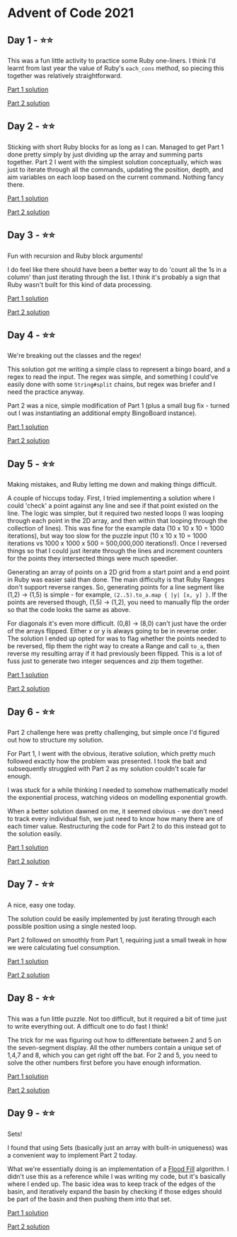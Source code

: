 # Advent of Code 2021

## Day 1 - ⭐⭐
This was a fun little activity to practice some Ruby one-liners. I think I'd learnt from last year the value of Ruby's `each_cons` method, so piecing this together was relatively straightforward.

[Part 1 solution](https://github.com/alexpech12/advent-of-code-2021/blob/0dfe73a37ec85bea63c449138abfa81b698491ab/day1/part1.rb)

[Part 2 solution](https://github.com/alexpech12/advent-of-code-2021/blob/0dfe73a37ec85bea63c449138abfa81b698491ab/day1/part2.rb)

## Day 2 - ⭐⭐
Sticking with short Ruby blocks for as long as I can. Managed to get Part 1 done pretty simply by just dividing up the array and summing parts together. Part 2 I went with the simplest solution conceptually, which was just to iterate through all the commands, updating the position, depth, and aim variables on each loop based on the current command. Nothing fancy there.

[Part 1 solution](https://github.com/alexpech12/advent-of-code-2021/blob/96e200c8f37da24c085f0ae562550666ee66225c/day2/part1.rb)

[Part 2 solution](https://github.com/alexpech12/advent-of-code-2021/blob/96e200c8f37da24c085f0ae562550666ee66225c/day2/part2.rb)

## Day 3 - ⭐⭐
Fun with recursion and Ruby block arguments!

I do feel like there should have been a better way to do 'count all the 1s in a column' than just iterating through the list. I think it's probably a sign that Ruby wasn't built for this kind of data processing.

[Part 1 solution](https://github.com/alexpech12/advent-of-code-2021/blob/f616883fbf6ab217bf6d1bc0943a3a75637d81a0/day3/part1.rb)

[Part 2 solution](https://github.com/alexpech12/advent-of-code-2021/blob/f616883fbf6ab217bf6d1bc0943a3a75637d81a0/day3/part2.rb)

## Day 4 - ⭐⭐
We're breaking out the classes and the regex!

This solution got me writing a simple class to represent a bingo board, and a regex to read the input. The regex was simple, and something I could've easily done with some `String#split` chains, but regex was briefer and I need the practice anyway.

Part 2 was a nice, simple modification of Part 1 (plus a small bug fix - turned out I was instantiating an additional empty BingoBoard instance). 

[Part 1 solution](https://github.com/alexpech12/advent-of-code-2021/blob/6634c13fd2c6db29212969bbd48ef0496d10f3fe/day4/part1.rb)

[Part 2 solution](https://github.com/alexpech12/advent-of-code-2021/blob/6634c13fd2c6db29212969bbd48ef0496d10f3fe/day4/part2.rb)

## Day 5 - ⭐⭐
Making mistakes, and Ruby letting me down and making things difficult.

A couple of hiccups today. First, I tried implementing a solution where I could 'check' a point against any line and see if that point existed on the line. The logic was simpler, but it required two nested loops (I was looping through each point in the 2D array, and then within that looping through the collection of lines). This was fine for the example data (10 x 10 x 10 = 1000 iterations), but way too slow for the puzzle input (10 x 10 x 10 = 1000 iterations vs 1000 x 1000 x 500 = 500,000,000 iterations!). Once I reversed things so that I could just iterate through the lines and increment counters for the points they intersected things were much speedier.

Generating an array of points on a 2D grid from a start point and a end point in Ruby was easier said than done. The main difficulty is that Ruby Ranges don't support reverse ranges. So, generating points for a line segment like (1,2) -> (1,5) is simple - for example, `(2..5).to_a.map { |y| [x, y] }`. If the points are reversed though, (1,5) -> (1,2), you need to manually flip the order so that the code looks the same as above.

For diagonals it's even more difficult. (0,8) -> (8,0) can't just have the order of the arrays flipped. Either x or y is always going to be in reverse order. The solution I ended up opted for was to flag whether the points needed to be reversed, flip them the right way to create a Range and call `to_a`, then reverse my resulting array if it had previously been flipped. This is a lot of fuss just to generate two integer sequences and zip them together.

[Part 1 solution](https://github.com/alexpech12/advent-of-code-2021/blob/7a31eb57198fc2f76ab9fda159e102f667b9b11f/day5/part1.rb)

[Part 2 solution](https://github.com/alexpech12/advent-of-code-2021/blob/7a31eb57198fc2f76ab9fda159e102f667b9b11f/day5/part2.rb)

## Day 6 - ⭐⭐
Part 2 challenge here was pretty challenging, but simple once I'd figured out how to structure my solution.

For Part 1, I went with the obvious, iterative solution, which pretty much followed exactly how the problem was presented. I took the bait and subsequently struggled with Part 2 as my solution couldn't scale far enough.

I was stuck for a while thinking I needed to somehow mathematically model the exponential process, watching videos on modelling exponential growth.

When a better solution dawned on me, it seemed obvious - we don't need to track every individual fish, we just need to know how many there are of each timer value. Restructuring the code for Part 2 to do this instead got to the solution easily.

[Part 1 solution](https://github.com/alexpech12/advent-of-code-2021/blob/1827d7f6053f6b5b03329699e1be63b12733c392/day6/part1.rb)

[Part 2 solution](https://github.com/alexpech12/advent-of-code-2021/blob/1827d7f6053f6b5b03329699e1be63b12733c392/day6/part2.rb)

## Day 7 - ⭐⭐
A nice, easy one today.

The solution could be easily implemented by just iterating through each possible position using a single nested loop.

Part 2 followed on smoothly from Part 1, requiring just a small tweak in how we were calculating fuel consumption.

[Part 1 solution](https://github.com/alexpech12/advent-of-code-2021/blob/b9417e0bd70c414a51071fdd77df2a1f70950e09/day7/part1.rb)

[Part 2 solution](https://github.com/alexpech12/advent-of-code-2021/blob/b9417e0bd70c414a51071fdd77df2a1f70950e09/day7/part2.rb)


## Day 8 - ⭐⭐
This was a fun little puzzle. Not too difficult, but it required a bit of time just to write everything out. A difficult one to do fast I think!

The trick for me was figuring out how to differentiate between 2 and 5 on the seven-segment display. All the other numbers contain a unique set of 1,4,7 and 8, which you can get right off the bat. For 2 and 5, you need to solve the other numbers first before you have enough information.

[Part 1 solution](https://github.com/alexpech12/advent-of-code-2021/blob/1bf99d57200ec118eac7427d774724c602c8b549/day8/part1.rb)

[Part 2 solution](https://github.com/alexpech12/advent-of-code-2021/blob/1bf99d57200ec118eac7427d774724c602c8b549/day8/part2.rb)

## Day 9 - ⭐⭐
Sets!

I found that using Sets (basically just an array with built-in uniqueness) was a convenient way to implement Part 2 today.

What we're essentially doing is an implementation of a [Flood Fill](https://en.wikipedia.org/wiki/Flood_fill) algorithm. I didn't use this as a reference while I was writing my code, but it's basically where I ended up. The basic idea was to keep track of the edges of the basin, and iteratively expand the basin by checking if those edges should be part of the basin and then pushing them into that set.

[Part 1 solution](https://github.com/alexpech12/advent-of-code-2021/blob/8d8551ebff39c8a3108d4a3682d55391239f863c/day9/part1.rb)

[Part 2 solution](https://github.com/alexpech12/advent-of-code-2021/blob/8d8551ebff39c8a3108d4a3682d55391239f863c/day9/part2.rb)

